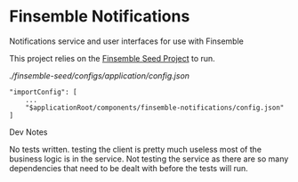 # Finsemble Notifications
Notifications service and user interfaces for use with Finsemble

This project relies on the [Finsemble Seed Project](https://github.com/ChartIQ/finsemble-seed) to run.



_./finsemble-seed/configs/application/config.json_
``` 
"importConfig": [
    ...
    "$applicationRoot/components/finsemble-notifications/config.json"
] 
```



Dev Notes

No tests written. testing the client is pretty much useless most of the business logic is in the service. Not testing the service as there are so many dependencies that need to be dealt with before the tests will run.
